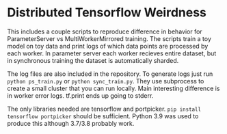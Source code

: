 # Distributed Tensorflow Weirdness
This includes a couple scripts to reproduce difference in behavior for ParameterServer vs MultiWorkerMirrored training. The scripts train a toy model on toy data and print logs of which data points are processed by each worker. In parameter server each worker recieves entire dataset, but in synchronous training the dataset is automatically sharded.

The log files are also included in the repository. To generate logs just run `python ps_train.py` or `python sync_train.py`. They use subprocess to create a small cluster that you can run locally. Main interesting difference is in worker error logs. tf.print ends up going to stderr.

The only libraries needed are tensorflow and portpicker. `pip install tensorflow portpicker` should be sufficient. Python 3.9 was used to produce this although 3.7/3.8 probably work.
